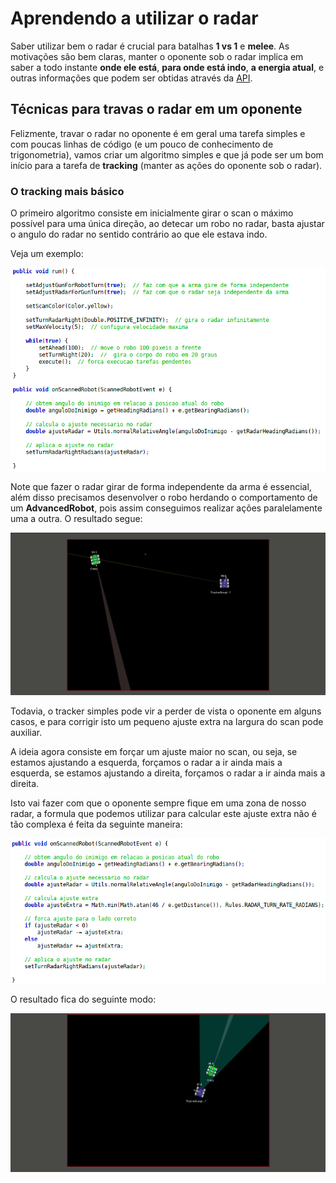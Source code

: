 # Aprendendo a utilizar o radar

Saber utilizar bem o radar é crucial para batalhas **1 vs 1** e 
**melee**. As motivações são bem claras, manter o oponente sob o radar
implica em saber a todo instante **onde ele está**, **para onde está indo**, **a energia atual**, e outras informações que podem ser obtidas
através da [API](http://robocode.sourceforge.net/docs/robocode/).

## Técnicas para travas o radar em um oponente

Felizmente, travar o radar no oponente é em geral uma tarefa simples e com
poucas linhas de código (e um pouco de conhecimento de trigonometria), vamos criar um algoritmo simples e que já pode ser um bom início para a tarefa de **tracking** (manter as ações do oponente sob o radar).

### O tracking mais básico

O primeiro algoritmo consiste em inicialmente girar o scan o máximo possível para uma única direção, ao detecar um robo no radar, basta ajustar o angulo do radar no sentido contrário ao que ele estava indo.

Veja um exemplo:

![tracker simples](img/tracker_simples.png)

Note que fazer o radar girar de forma independente da arma é essencial, além disso precisamos desenvolver o robo herdando o comportamento de um **AdvancedRobot**, pois assim conseguimos realizar ações paralelamente uma a outra. O resultado segue:

![tracker simples gif](img/tracker_simples.gif)

Todavia, o tracker simples pode vir a perder de vista o oponente em alguns casos, e para corrigir isto um pequeno ajuste extra na largura do scan pode auxiliar.

A ideia agora consiste em forçar um ajuste maior no scan, ou seja, se estamos ajustando a esquerda, forçamos o radar a ir ainda mais a esquerda, se estamos ajustando a direita, forçamos o radar a ir ainda mais a direita.

Isto vai fazer com que o oponente sempre fique em uma zona de nosso radar, a formula que podemos utilizar para calcular este ajuste extra não é tão complexa é feita da seguinte maneira:

![ajuste extra](img/ajuste_extra.png)

O resultado fica do seguinte modo:

![ajuste extra gif](img/ajuste_extra.gif)
